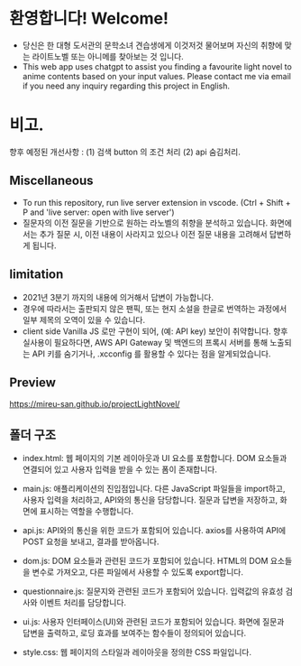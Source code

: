 # 환영합니다! Welcome!
- 당신은 한 대형 도서관의 문학소녀 견습생에게 이것저것 물어보며 자신의 취향에 맞는 라이트노벨 또는 아니메를 찾아보는 것 입니다.
- This web app uses chatgpt to assist you finding a favourite light novel to anime contents based on your input values. Please contact me via email if you need any inquiry regarding this project in English.

# 비고.
향후 예정된 개선사항 : (1) 검색 button 의 조건 처리 (2) api 숨김처리. 
## Miscellaneous
- To run this repository, run live server extension in vscode.
(Ctrl + Shift + P and 'live server: open with live server')
- 질문자의 이전 질문을 기반으로 원하는 라노벨의 취향을 분석하고 있습니다. 화면에서는 추가 질문 시, 이전 내용이 사라지고 있으나 이전 질문 내용을 고려해서 답변하게 됩니다.
## limitation
- 2021년 3분기 까지의 내용에 의거해서 답변이 가능합니다.
- 경우에 따라서는 출판되지 않은 팬픽, 또는 현지 소설을 한글로 번역하는 과정에서 일부 제목의 오역이 있을 수 있습니다.
- client side Vanilla JS 로만 구현이 되어, (예: API key) 보안이 취약합니다. 향후 실사용이 필요하다면, AWS API Gateway 및 백엔드의 프록시 서버를 통해 노출되는 API 키를 숨기거나, .xcconfig 를 활용할 수 있다는 점을 알게되었습니다.

## Preview
https://mireu-san.github.io/projectLightNovel/

## 폴더 구조
- index.html:
웹 페이지의 기본 레이아웃과 UI 요소를 포함합니다.
DOM 요소들과 연결되어 있고 사용자 입력을 받을 수 있는 폼이 존재합니다.

- main.js:
애플리케이션의 진입점입니다.
다른 JavaScript 파일들을 import하고, 사용자 입력을 처리하고, API와의 통신을 담당합니다.
질문과 답변을 저장하고, 화면에 표시하는 역할을 수행합니다.

- api.js:
API와의 통신을 위한 코드가 포함되어 있습니다.
axios를 사용하여 API에 POST 요청을 보내고, 결과를 받아옵니다.

- dom.js:
DOM 요소들과 관련된 코드가 포함되어 있습니다.
HTML의 DOM 요소들을 변수로 가져오고, 다른 파일에서 사용할 수 있도록 export합니다.

- questionnaire.js:
질문지와 관련된 코드가 포함되어 있습니다.
입력값의 유효성 검사와 이벤트 처리를 담당합니다.

- ui.js:
사용자 인터페이스(UI)와 관련된 코드가 포함되어 있습니다.
화면에 질문과 답변을 출력하고, 로딩 효과를 보여주는 함수들이 정의되어 있습니다.

- style.css:
웹 페이지의 스타일과 레이아웃을 정의한 CSS 파일입니다.